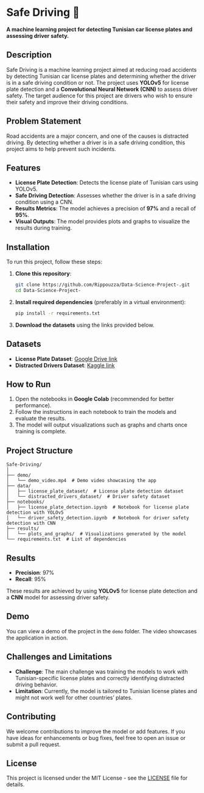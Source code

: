 
# Safe Driving 🚗

**A machine learning project for detecting Tunisian car license plates and assessing driver safety.**

## Description

Safe Driving is a machine learning project aimed at reducing road accidents by detecting Tunisian car license plates and determining whether the driver is in a safe driving condition or not. The project uses **YOLOv5** for license plate detection and a **Convolutional Neural Network (CNN)** to assess driver safety. The target audience for this project are drivers who wish to ensure their safety and improve their driving conditions.

## Problem Statement

Road accidents are a major concern, and one of the causes is distracted driving. By detecting whether a driver is in a safe driving condition, this project aims to help prevent such incidents. 

## Features

- **License Plate Detection**: Detects the license plate of Tunisian cars using YOLOv5.
- **Safe Driving Detection**: Assesses whether the driver is in a safe driving condition using a CNN.
- **Results Metrics**: The model achieves a precision of **97%** and a recall of **95%**.
- **Visual Outputs**: The model provides plots and graphs to visualize the results during training.

## Installation

To run this project, follow these steps:

1. **Clone this repository**:
   ```bash
   git clone https://github.com/Rippouzza/Data-Science-Project-.git
   cd Data-Science-Project-
   ```

2. **Install required dependencies** (preferably in a virtual environment):
   ```bash
   pip install -r requirements.txt
   ```

3. **Download the datasets** using the links provided below.

## Datasets

- **License Plate Dataset**: [Google Drive link](https://drive.google.com/drive/folders/1g2PNTPh2el3YdJEFW0NZ55UBN1dzZTwi?usp=drive_link)
- **Distracted Drivers Dataset**: [Kaggle link](https://www.kaggle.com/datasets/mikoaro/distracteddriver/data)

## How to Run

1. Open the notebooks in **Google Colab** (recommended for better performance).
2. Follow the instructions in each notebook to train the models and evaluate the results.
3. The model will output visualizations such as graphs and charts once training is complete.

## Project Structure

```
Safe-Driving/
│
├── demo/
│   └── demo_video.mp4  # Demo video showcasing the app
├── data/
│   ├── license_plate_dataset/  # License plate detection dataset
│   └── distracted_drivers_dataset/  # Driver safety dataset
├── notebooks/
│   ├── license_plate_detection.ipynb  # Notebook for license plate detection with YOLOv5
│   └── driver_safety_detection.ipynb  # Notebook for driver safety detection with CNN
├── results/
│   └── plots_and_graphs/  # Visualizations generated by the model
└── requirements.txt  # List of dependencies
```

## Results

- **Precision**: 97%
- **Recall**: 95%

These results are achieved by using **YOLOv5** for license plate detection and a **CNN** model for assessing driver safety. 

## Demo

You can view a demo of the project in the `demo` folder. The video showcases the application in action.

## Challenges and Limitations

- **Challenge**: The main challenge was training the models to work with Tunisian-specific license plates and correctly identifying distracted driving behavior.
- **Limitation**: Currently, the model is tailored to Tunisian license plates and might not work well for other countries’ plates.

## Contributing

We welcome contributions to improve the model or add features. If you have ideas for enhancements or bug fixes, feel free to open an issue or submit a pull request.

## License

This project is licensed under the MIT License - see the [LICENSE](LICENSE) file for details.
